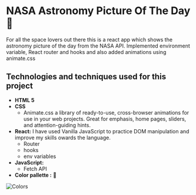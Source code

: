 # NASA Astronomy Picture Of The Day   :milky_way:   
For all the space lovers out there this is a react app which shows the astronomy picture of the day from the NASA API. Implemented environment variable, React router and hooks and also added animations using animate.css
## Technologies and techniques used for this project
* **HTML 5**
* **CSS**
   * Animate.css a library of ready-to-use, cross-browser animations for use in your web projects. Great for emphasis, home pages, sliders, and attention-guiding hints.
* **React:** I have used Vanilla JavaScript to practice DOM manipulation and improve my skills owards the language.
   * Router
   * hooks
   * env variables
*  **JavaScript:** 
   * Fetch API
* **Color pallette :** :art: 




![Colors](src/images/nasa-apod_color_palette.png?raw=true "Color Palette")